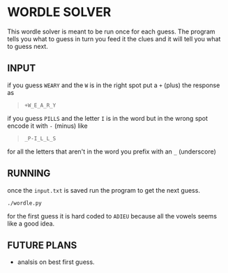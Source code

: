# WORDLE SOLVER
This wordle solver is meant to be run once for each guess. The program tells you what to guess in turn you feed it the clues and it will tell you what to guess next.

## INPUT

if you guess `WEARY` and the `W` is in the right spot put a `+` (plus) the response as

> `+W_E_A_R_Y`

if you guess `PILLS` and the letter `I` is in the word but in the wrong spot encode it with `-` (minus) like

> `_P-I_L_L_S`

for all the letters that aren't in the word you prefix with an `_` (underscore)

## RUNNING
once the `input.txt` is saved run the program to get the next guess.

`./wordle.py`

for the first guess it is hard coded to `ADIEU` because all the vowels seems like a good idea.

## FUTURE PLANS
* analsis on best first guess.
